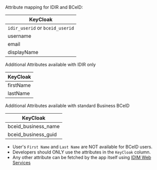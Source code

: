 Attribute mapping for IDIR and BCeID:

| KeyCloak                          |
|---                                |
| `idir_userid` or `bceid_userid`   |
| username                          |
| email                             |
| displayName                       |

Additional Attributes available with IDIR only

| KeyCloak                          |
|---                                |
| firstName                         |
| lastName                          |

Additional Attributes available with standard Business BCeID

| KeyCloak                          |
|---                                |
| bceid_business_name               |
| bceid_business_guid               |


* User's `First Name` and `Last Name` are NOT available for BCeID users.
* Developers should ONLY use the attributes in the `KeyCloak` column.
* Any other attribute can be fetched by the app itself using [IDIM Web Services](https://sminfo.gov.bc.ca/)